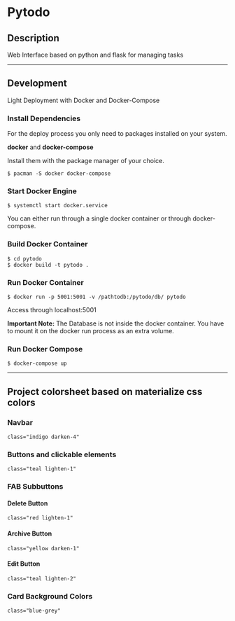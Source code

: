 # Pytodo

## Description
Web Interface based on python and flask for managing tasks

---

## Development
Light Deployment with Docker and Docker-Compose

### Install Dependencies
For the deploy process you only need to packages installed on your system.

**docker** and **docker-compose**

Install them with the package manager of your choice.
```
$ pacman -S docker docker-compose
```

### Start Docker Engine
```
$ systemctl start docker.service
```

You can either run through a single docker container or through docker-compose.

### Build Docker Container

```
$ cd pytodo
$ docker build -t pytodo .
```

### Run Docker Container
```
$ docker run -p 5001:5001 -v /pathtodb:/pytodo/db/ pytodo
```
Access through localhost:5001

**Important Note:** The Database is not inside the docker container. You have to mount it on the docker run process as an extra volume.

### Run Docker Compose

```
$ docker-compose up
```

---

## Project colorsheet based on materialize css colors

### Navbar

```
class="indigo darken-4"
```

### Buttons and clickable elements

```
class="teal lighten-1"
```

### FAB Subbuttons

#### Delete Button

```
class="red lighten-1"
```

#### Archive Button

```
class="yellow darken-1"
```

#### Edit Button

```
class="teal lighten-2"
```

### Card Background Colors

```
class="blue-grey"
```
